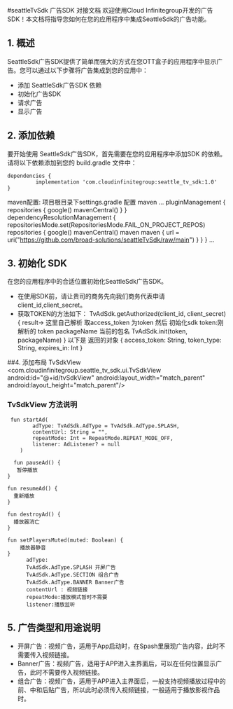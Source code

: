 #seattleTvSdk 广告SDK 对接文档
欢迎使用Cloud Infinitegroup开发的广告SDK！本文档将指导您如何在您的应用程序中集成SeattleSdk的广告功能。

## 1. 概述

SeattleSdk广告SDK提供了简单而强大的方式在您OTT盒子的应用程序中显示广告。您可以通过以下步骤将广告集成到您的应用中：

- 添加 SeattleSdk广告SDK 依赖
- 初始化广告SDK
- 请求广告
- 显示广告

## 2. 添加依赖

要开始使用 SeattleSdk广告SDK，首先需要在您的应用程序中添加SDK 的依赖。请将以下依赖添加到您的
build.gradle 文件中：

    dependencies {
             implementation 'com.cloudinfinitegroup:seattle_tv_sdk:1.0'
    }

maven配置:
    项目根目录下settings.gradle 配置 maven
    ...
     pluginManagement {
            repositories {
                google()
                mavenCentral()
            }
        }
        dependencyResolutionManagement {
            repositoriesMode.set(RepositoriesMode.FAIL_ON_PROJECT_REPOS)
            repositories {
                google()
                mavenCentral()
                maven maven {
                 url = uri("https://github.com/broad-solutions/seattleTvSdk/raw/main")
              }
            }
        }
   ...
## 3. 初始化 SDK

在您的应用程序中的合适位置初始化SeattleSdk广告SDK。

- 在使用SDK前，请让贵司的商务先向我们商务代表申请client_id,client_secret。
- 获取TOKEN的方法如下：
  TvAdSdk.getAuthorized(client_id, client_secret){ result->
  这里自己解析 取access_token 为token 然后 初始化sdk
  token:刚解析的 token
  packageName 当前的包名
  TvAdSdk.init(token, packageName)
  }
  以下是 返回的对象
  {
  access_token: String,
  token_type: String,
  expires_in: Int
  }

##4. 添加布局 TvSdkView
<com.cloudinfinitegroup.seattle_tv_sdk.ui.TvSdkView
android:id="@+id/tvSdkView"
android:layout_width="match_parent"
android:layout_height="match_parent"/>
### TvSdkView 方法说明

     fun startAd(
            adType: TvAdSdk.AdType = TvAdSdk.AdType.SPLASH,
            contentUrl: String = "",
            repeatMode: Int = RepeatMode.REPEAT_MODE_OFF,
            listener: AdListener? = null
        )
	
      fun pauseAd() {
       暂停播放
    }

    fun resumeAd() {
      重新播放
    }

    fun destroyAd() {
      播放器消亡
    }

    fun setPlayersMuted(muted: Boolean) {
        播放器静音
    }
		  adType:
		  TvAdSdk.AdType.SPLASH 开屏广告
		  TvAdSdk.AdType.SECTION 组合广告
		  TvAdSdk.AdType.BANNER Banner广告
		  contentUrl : 视频链接
		  repeatMode:播放模式暂时不需要
		  listener:播放监听


## 5. 广告类型和用途说明

- 开屏广告：视频广告，适用于App启动时，在Spash里展现广告内容，此时不需要传入视频链接。
- Banner广告：视频广告，适用于APP进入主界面后，可以在任何位置显示广告，此时不需要传入视频链接。
- 组合广告：视频广告，适用于APP进入主界面后，一般支持视频播放过程中的前、中和后贴广告，所以此时必须传入视频链接，一般适用于播放影视作品时。




